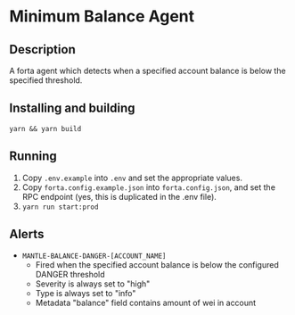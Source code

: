 # Minimum Balance Agent

## Description

A forta agent which detects when a specified account balance is below the
specified threshold.

## Installing and building

`yarn && yarn build`

## Running

1. Copy `.env.example` into `.env` and set the appropriate values.
2. Copy `forta.config.example.json` into `forta.config.json`, and set the RPC endpoint (yes, this is
   duplicated in the .env file).
2. `yarn run start:prod`

## Alerts

- `MANTLE-BALANCE-DANGER-[ACCOUNT_NAME]`
  - Fired when the specified account balance is below the configured DANGER threshold
  - Severity is always set to "high"
  - Type is always set to "info"
  - Metadata "balance" field contains amount of wei in account
